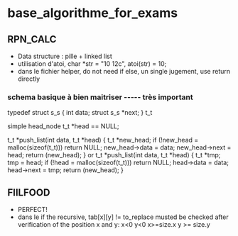 # base_algorithme_for_exams
## RPN_CALC
- Data structure : pille + linked list
- utilisation d'atoi, char *str = "10 12c", atoi(str) = 10;
- dans le fichier helper, do not need if else, un single jugement, use return directly
### schema basique à bien maitriser ----- très important
>
typedef struct  s_s
{
    int         data;
    struct s_s  *next;
}               t_t
>
simple head_node
t_t *head == NULL;

t_t *push_list(int data, t_t *head)
{
    t_t *new_head;
    if (!new_head = malloc(sizeof(t_t)))
        return NULL;
    new_head->data = data;
    new_head->next = head;
    return (new_head);
}
or
t_t *push_list(int data, t_t *head)
{
    t_t *tmp;
    tmp = head;
    if (!head = malloc(sizeof(t_t)))
        return NULL;
    head->data = data;
    head->next = tmp;
    return (new_head);
}

## FIILFOOD
- PERFECT!
- dans le if the recursive, tab[x][y] != to_replace musted be checked after verification of the position x and y: x<0 y<0 x>=size.x y >= size.y
